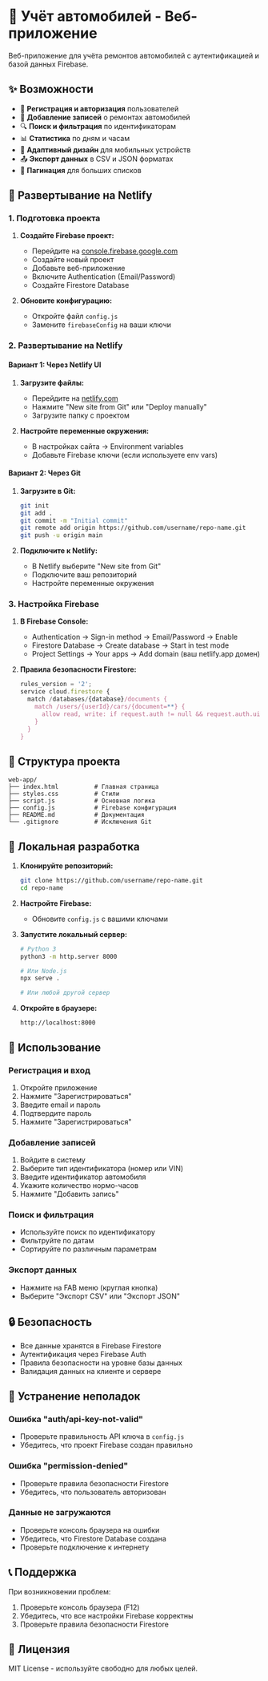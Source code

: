 # 🚗 Учёт автомобилей - Веб-приложение

Веб-приложение для учёта ремонтов автомобилей с аутентификацией и базой данных Firebase.

## ✨ Возможности

- 🔐 **Регистрация и авторизация** пользователей
- 📝 **Добавление записей** о ремонтах автомобилей
- 🔍 **Поиск и фильтрация** по идентификаторам
- 📊 **Статистика** по дням и часам
- 📱 **Адаптивный дизайн** для мобильных устройств
- 📤 **Экспорт данных** в CSV и JSON форматах
- 🔄 **Пагинация** для больших списков

## 🚀 Развертывание на Netlify

### 1. Подготовка проекта

1. **Создайте Firebase проект:**
   - Перейдите на [console.firebase.google.com](https://console.firebase.google.com/)
   - Создайте новый проект
   - Добавьте веб-приложение
   - Включите Authentication (Email/Password)
   - Создайте Firestore Database

2. **Обновите конфигурацию:**
   - Откройте файл `config.js`
   - Замените `firebaseConfig` на ваши ключи

### 2. Развертывание на Netlify

#### Вариант 1: Через Netlify UI

1. **Загрузите файлы:**
   - Перейдите на [netlify.com](https://netlify.com)
   - Нажмите "New site from Git" или "Deploy manually"
   - Загрузите папку с проектом

2. **Настройте переменные окружения:**
   - В настройках сайта → Environment variables
   - Добавьте Firebase ключи (если используете env vars)

#### Вариант 2: Через Git

1. **Загрузите в Git:**
   ```bash
   git init
   git add .
   git commit -m "Initial commit"
   git remote add origin https://github.com/username/repo-name.git
   git push -u origin main
   ```

2. **Подключите к Netlify:**
   - В Netlify выберите "New site from Git"
   - Подключите ваш репозиторий
   - Настройте переменные окружения

### 3. Настройка Firebase

1. **В Firebase Console:**
   - Authentication → Sign-in method → Email/Password → Enable
   - Firestore Database → Create database → Start in test mode
   - Project Settings → Your apps → Add domain (ваш netlify.app домен)

2. **Правила безопасности Firestore:**
   ```javascript
   rules_version = '2';
   service cloud.firestore {
     match /databases/{database}/documents {
       match /users/{userId}/cars/{document=**} {
         allow read, write: if request.auth != null && request.auth.uid == userId;
       }
     }
   }
   ```

## 📁 Структура проекта

```
web-app/
├── index.html          # Главная страница
├── styles.css          # Стили
├── script.js           # Основная логика
├── config.js           # Firebase конфигурация
├── README.md           # Документация
└── .gitignore          # Исключения Git
```

## 🔧 Локальная разработка

1. **Клонируйте репозиторий:**
   ```bash
   git clone https://github.com/username/repo-name.git
   cd repo-name
   ```

2. **Настройте Firebase:**
   - Обновите `config.js` с вашими ключами

3. **Запустите локальный сервер:**
   ```bash
   # Python 3
   python3 -m http.server 8000
   
   # Или Node.js
   npx serve .
   
   # Или любой другой сервер
   ```

4. **Откройте в браузере:**
   ```
   http://localhost:8000
   ```

## 🎯 Использование

### Регистрация и вход
1. Откройте приложение
2. Нажмите "Зарегистрироваться"
3. Введите email и пароль
4. Подтвердите пароль
5. Нажмите "Зарегистрироваться"

### Добавление записей
1. Войдите в систему
2. Выберите тип идентификатора (номер или VIN)
3. Введите идентификатор автомобиля
4. Укажите количество нормо-часов
5. Нажмите "Добавить запись"

### Поиск и фильтрация
- Используйте поиск по идентификатору
- Фильтруйте по датам
- Сортируйте по различным параметрам

### Экспорт данных
- Нажмите на FAB меню (круглая кнопка)
- Выберите "Экспорт CSV" или "Экспорт JSON"

## 🔒 Безопасность

- Все данные хранятся в Firebase Firestore
- Аутентификация через Firebase Auth
- Правила безопасности на уровне базы данных
- Валидация данных на клиенте и сервере

## 🐛 Устранение неполадок

### Ошибка "auth/api-key-not-valid"
- Проверьте правильность API ключа в `config.js`
- Убедитесь, что проект Firebase создан правильно

### Ошибка "permission-denied"
- Проверьте правила безопасности Firestore
- Убедитесь, что пользователь авторизован

### Данные не загружаются
- Проверьте консоль браузера на ошибки
- Убедитесь, что Firestore Database создана
- Проверьте подключение к интернету

## 📞 Поддержка

При возникновении проблем:
1. Проверьте консоль браузера (F12)
2. Убедитесь, что все настройки Firebase корректны
3. Проверьте правила безопасности Firestore

## 📄 Лицензия

MIT License - используйте свободно для любых целей.    